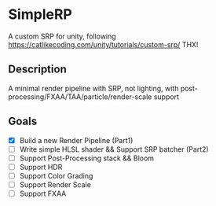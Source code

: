 # SimpleRP

A custom SRP for unity, following https://catlikecoding.com/unity/tutorials/custom-srp/
THX!

## Description

A minimal render pipeline with SRP, not lighting, with post-processing/FXAA/TAA/particle/render-scale support

## Goals

- [x] Build a new Render Pipeline (Part1)
- [ ] Write simple HLSL shader && Support SRP batcher (Part2)
- [ ] Support Post-Processing stack && Bloom
- [ ] Support HDR
- [ ] Support Color Grading
- [ ] Support Render Scale
- [ ] Support FXAA
